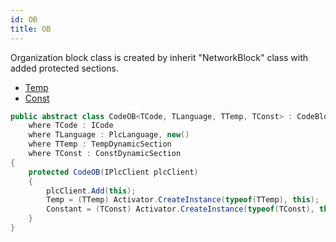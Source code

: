 ```yaml
---
id: OB
title: OB
---
```


Organization block class is created by inherit "NetworkBlock" class with added protected sections.

- [Temp](section/Temp)
- [Const](section/Const)

``` cs
public abstract class CodeOB<TCode, TLanguage, TTemp, TConst> : CodeBlock<TCode,TLanguage>, ICodeOb
    where TCode : ICode
    where TLanguage : PlcLanguage, new()
    where TTemp : TempDynamicSection
    where TConst : ConstDynamicSection
{
    protected CodeOB(IPlcClient plcClient)
    {
        plcClient.Add(this);
        Temp = (TTemp) Activator.CreateInstance(typeof(TTemp), this);
        Constant = (TConst) Activator.CreateInstance(typeof(TConst), this);
    }
}
```